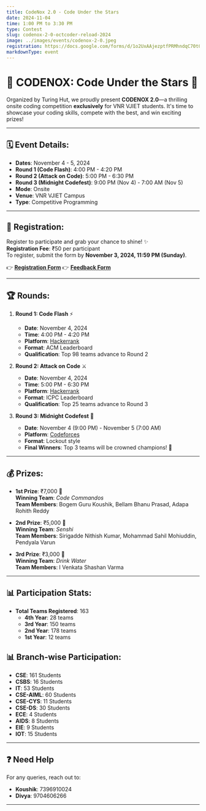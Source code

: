 ```yaml
---
title: CodeNox 2.0 - Code Under the Stars
date: 2024-11-04
time: 1:00 PM to 3:30 PM
type: Contest
slug: codenox-2-0-octcoder-reload-2024
image: ../images/events/codenox-2-0.jpeg
registration: https://docs.google.com/forms/d/1o2UxAAjezptfPRMhndqC70t0s9YMe300x4HtU4XFqRg
markdownType: event
---
```


# 🌟 CODENOX: Code Under the Stars 🌟
Organized by Turing Hut, we proudly present **CODENOX 2.0**—a thrilling onsite coding competition **exclusively** for VNR VJIET students. It's time to showcase your coding skills, compete with the best, and win exciting prizes!

---

## 🗓 Event Details:
- **Dates**: November 4 - 5, 2024
- **Round 1 (Code Flash)**: 4:00 PM - 4:20 PM
- **Round 2 (Attack on Code)**: 5:00 PM - 6:30 PM
- **Round 3 (Midnight Codefest)**: 9:00 PM (Nov 4) - 7:00 AM (Nov 5)
- **Mode**: Onsite
- **Venue**: VNR VJIET Campus
- **Type**: Competitive Programming

---

## 📝 Registration:
Register to participate and grab your chance to shine! ✨  
**Registration Fee**: ₹50 per participant  
To register, submit the form by **November 3, 2024, 11:59 PM (Sunday)**.

👉 [**Registration Form**](https://docs.google.com/forms/d/1o2UxAAjezptfPRMhndqC70t0s9YMe300x4HtU4XFqRg/)
👉 [**Feedback Form**](https://forms.gle/GBwnL6VPcnuhgvSL6)


---

## 🏆 Rounds:
1. **Round 1: Code Flash** ⚡
   - **Date**: November 4, 2024
   - **Time**: 4:00 PM - 4:20 PM
   - **Platform**: [Hackerrank](https://www.hackerrank.com/codenox-2-0-code-flash-erenyeager)
   - **Format**: ACM Leaderboard  
   - **Qualification**: Top 98 teams advance to Round 2

2. **Round 2: Attack on Code** ⚔️
   - **Date**: November 4, 2024
   - **Time**: 5:00 PM - 6:30 PM
   - **Platform**: [Hackerrank](https://www.hackerrank.com/codenox-2-0-attack-on-code-ayanokoji)
   - **Format**: ICPC Leaderboard  
   - **Qualification**: Top 25 teams advance to Round 3

3. **Round 3: Midnight Codefest** 🌙
   - **Date**: November 4 (9:00 PM) - November 5 (7:00 AM)
   - **Platform**: [Codeforces](https://events.turinghut.org/events/codenox-2/dashboard)
   - **Format**: Lockout style
   - **Final Winners**: Top 3 teams will be crowned champions! 🏅

---

## 💰 Prizes:
- **1st Prize**: ₹7,000 🥇  
  **Winning Team**: *Code Commandos*  
  **Team Members**: Bogem Guru Koushik, Bellam Bhanu Prasad, Adapa Rohith Reddy  

- **2nd Prize**: ₹5,000 🥈  
  **Winning Team**: *Senshi*  
  **Team Members**: Sirigadde Nithish Kumar, Mohammad Sahil Mohiuddin, Pendyala Varun  

- **3rd Prize**: ₹3,000 🥉  
  **Winning Team**: *Drink Water*  
  **Team Members**: I Venkata Shashan Varma  

---

## 📊 Participation Stats:
- **Total Teams Registered**: 163  
  - **4th Year**: 28 teams
  - **3rd Year**: 150 teams
  - **2nd Year**: 178 teams
  - **1st Year**: 12 teams

## 📊 Branch-wise Participation:
- **CSE**: 161 Students
- **CSBS**: 16 Students
- **IT**: 53 Students
- **CSE-AIML**: 60 Students
- **CSE-CYS**: 11 Students
- **CSE-DS**: 30 Students
- **ECE**: 4 Students
- **AIDS**: 8 Students
- **EIE**: 9 Students
- **IOT**: 15 Students


---

## ❓ Need Help
For any queries, reach out to:
- **Koushik**: 7396910024
- **Divya**: 9704606266

---
